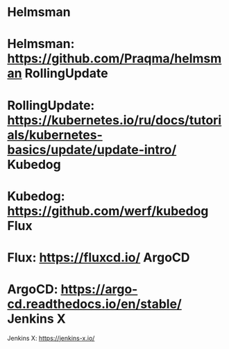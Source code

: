 Helmsman
======
Helmsman: https://github.com/Praqma/helmsman
RollingUpdate
======
RollingUpdate: https://kubernetes.io/ru/docs/tutorials/kubernetes-basics/update/update-intro/
Kubedog
======
Kubedog: https://github.com/werf/kubedog
Flux
======
Flux: https://fluxcd.io/
ArgoCD
======
ArgoCD: https://argo-cd.readthedocs.io/en/stable/
Jenkins X
======
Jenkins X: https://jenkins-x.io/
